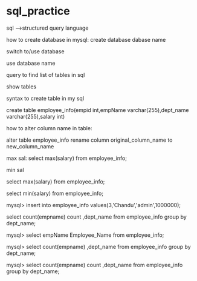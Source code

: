 # sql_practice

sql -->structured query language

how to create database in mysql:
create database dabase name

switch to/use database

use database name

query to find list of tables in sql

show tables

syntax to create table in my sql

create table employee_info(empid int,empName varchar(255),dept_name varchar(255),salary int)

how to alter column name in table:

alter table employee_info rename column original_column_name to new_column_name

max sal:
select max(salary) from employee_info;

min sal

select max(salary) from employee_info;

select min(salary) from  employee_info;

mysql> insert into employee_info values(3,'Chandu','admin',1000000);

 select count(empname) count  ,dept_name from employee_info group by dept_name;
 
 mysql> select empName  Employee_Name from employee_info;
 
 mysql> select count(empname)  ,dept_name from employee_info group by dept_name;
 
 mysql> select count(empname) count  ,dept_name from employee_info group by dept_name;

